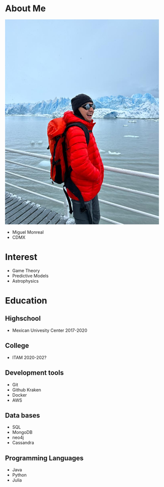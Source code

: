 # About Me
![](images/Miguel.jpeg)

 - Miguel Monreal
 - CDMX

# Interest 
 - Game Theory
 - Predictive Models
 - Astrophysics

# Education
## Highschool 
- Mexican Univesity Center  2017-2020

## College 
- ITAM   2020-202?

## Development tools 
- Git
- Github Kraken
- Docker
- AWS

## Data bases
- SQL
- MongoDB
- neo4j
- Cassandra

## Programming Languages
- Java
- Python
- Julia




